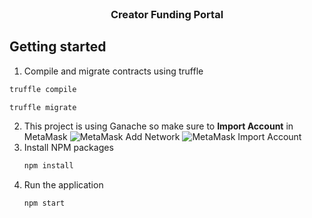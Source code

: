 <!-- PROJECT LOGO -->
<br />
<div align="center">
  <h3 align="center">Creator Funding Portal</h3>
</div>

## Getting started

1. Compile and migrate contracts using truffle
```sh
truffle compile
```
```sh
truffle migrate
```
2. This project is using Ganache so make sure to **Import Account** in MetaMask
![MetaMask Add Network](https://i.stack.imgur.com/j9dVZ.png)
![MetaMask Import Account](https://miro.medium.com/max/504/1*ISUMiEGnBd4cN0AUlhdrhg.png)
3. Install NPM packages
   ```sh
   npm install
   ```
4. Run the application
   ```sh
   npm start
   ```